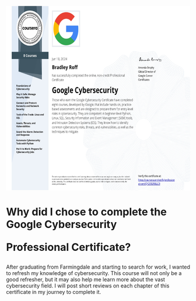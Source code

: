 <img src = "https://github.com/BradRoff/write-up/blob/main/coursera/img/Coursera%20QY2ER2R8LLC9.jpg?raw=true" width = "500px" height = "500px">
<h1>Why did I chose to complete the <a hreff= "https://www.coursera.org/professional-certificates/oogle-cybersecurity"> Google Cybersecurity 

  Professional Certificate? </a></h1>

<p>After graduating from Farmingdale and starting to search for work, I wanted to refresh my knowledge of cybersecurity. 
  This course will not only be a good refresher, but it may also help me learn more about the vast cybersecurity field. 
  I will post short reviews on each chapter of this certificate in my journey to complete it.

</p>



